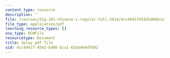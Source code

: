 ```yaml
---
content_type: resource
description: ''
file: /courses/21g-101-chinese-i-regular-fall-2014/4cc4941f4592bd06bca163ab464dfd82_pVJ6E-jUeb0.pdf
file_type: application/pdf
learning_resource_types: []
ocw_type: OCWFile
resourcetype: Document
title: 3play pdf file
uid: 4cc4941f-4592-bd06-bca1-63ab464dfd82
---
```

